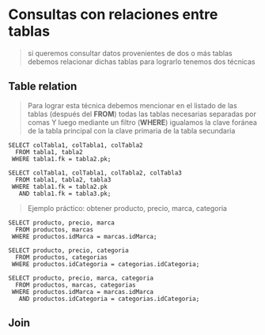 # Consultas con relaciones entre tablas

> si queremos consultar datos provenientes de dos o más tablas debemos relacionar dichas tablas
> para lograrlo tenemos dos técnicas

## Table relation

> Para lograr esta técnica debemos mencionar en el listado de las tablas (después del **FROM**)
todas las tablas necesarias separadas por comas
> Y luego mediante un filtro (**WHERE**) igualamos la clave foránea de la tabla principal con la clave primaria de la tabla secundaria

    SELECT colTabla1, colTabla1, colTabla2
      FROM tabla1, tabla2  
     WHERE tabla1.fk = tabla2.pk; 

    SELECT colTabla1, colTabla1, colTabla2, colTabla3
      FROM tabla1, tabla2, tabla3  
     WHERE tabla1.fk = tabla2.pk  
       AND tabla1.fk = tabla3.pk;  

> Ejemplo práctico: 
> obtener producto, precio, marca, categoria


    SELECT producto, precio, marca  
      FROM productos, marcas  
     WHERE productos.idMarca = marcas.idMarca;  

    SELECT producto, precio, categoria  
      FROM productos, categorias  
     WHERE productos.idCategoria = categorias.idCategoria;

    SELECT producto, precio, marca, categoria  
      FROM productos, marcas, categorias  
     WHERE productos.idMarca = marcas.idMarca  
       AND productos.idCategoria = categorias.idCategoria; 


## Join